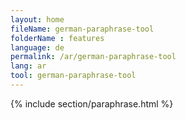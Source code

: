 ```yaml
---
layout: home
fileName: german-paraphrase-tool
folderName : features
language: de
permalink: /ar/german-paraphrase-tool
lang: ar
tool: german-paraphrase-tool
---
```

{% include section/paraphrase.html %}
